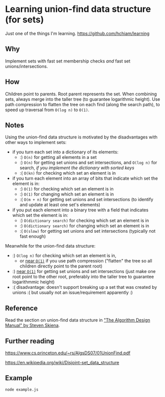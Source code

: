 # Learning union-find data structure (for sets)

Just one of the things I'm learning. <https://github.com/hchiam/learning>

## Why

Implement sets with fast set membership checks _and_ fast set unions/intersections.

## How

Children point to parents. Root parent represents the set. When combining sets, always merge into the taller tree (to guarantee logarithmic height). Use path compression to flatten the tree on each find (along the search path), to speed up traversal from `O(log n)` to `O(1)`.

## Notes

Using the union-find data structure is motivated by the disadvantages with other ways to implement sets:

- if you turn each set into a dictionary of its elements:
  - :) `O(n)` for getting all elements in a set
  - :) `O(n)` for getting set unions and set intersections, and `O(log n)` for search, _if you implement the dictionary with sorted keys_
  - :( `O(kn)` for checking which set an element is in
- if you turn each element into an array of bits that indicate which set the element is in:
  - :) `O(1)` for checking which set an element is in
  - :) `O(1)` for changing which set an element is in
  - :( `O(m + n)` for getting set unions and set intersections (to identify and update at least one set's elements)
- if you put each element into a binary tree with a field that indicates which set the element is in:
  - :) `O(dictionary search)` for checking which set an element is in
  - :) `O(dictionary search)` for changing which set an element is in
  - :( `O(slow)` for getting set unions and set intersections (typically not fast enough)

Meanwhile for the union-find data structure:

- :) `O(log n)` for checking which set an element is in,
  - or [near `O(1)`](https://en.wikipedia.org/wiki/Disjoint-set_data_structure#:~:text=near%20constant%20amortized%20time) if you use path compression ("flatten" the tree so all children directly point to the parent root)
- :) [near `O(1)`](https://en.wikipedia.org/wiki/Disjoint-set_data_structure#:~:text=near%20constant%20amortized%20time) for getting set unions and set intersections (just make one root point to the other root, preferably into the taller tree to guarantee logarithmmic height)
- :( disadvantage: doesn't support breaking up a set that was created by unions :( but usually not an issue/requirement apparently :)

## Reference

Read the section on union-find data structure in ["The Algorithm Design Manual" by Steven Skiena](http://www.algorist.com).

## Further reading

<https://www.cs.princeton.edu/~rs/AlgsDS07/01UnionFind.pdf>

<https://en.wikipedia.org/wiki/Disjoint-set_data_structure>

## Example

```bash
node example.js
```
